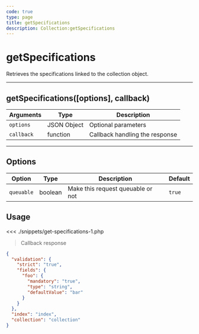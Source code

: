 ```yaml
---
code: true
type: page
title: getSpecifications
description: Collection:getSpecifications
---
```


# getSpecifications

Retrieves the specifications linked to the collection object.

---

## getSpecifications([options], callback)

| Arguments  | Type        | Description                    |
| ---------- | ----------- | ------------------------------ |
| `options`  | JSON Object | Optional parameters            |
| `callback` | function    | Callback handling the response |

---

## Options

| Option     | Type    | Description                       | Default |
| ---------- | ------- | --------------------------------- | ------- |
| `queuable` | boolean | Make this request queuable or not | `true`  |

## Usage

<<< ./snippets/get-specifications-1.php

> Callback response

```json
{
  "validation": {
    "strict": "true",
    "fields": {
      "foo": {
        "mandatory": "true",
        "type": "string",
        "defaultValue": "bar"
      }
    }
  },
  "index": "index",
  "collection": "collection"
}
```
